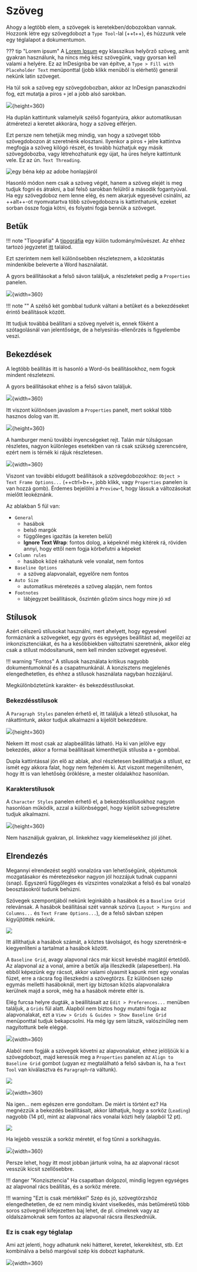# Szöveg

Ahogy a legtöbb elem, a szövegek is keretekben/dobozokban vannak.
Hozzonk létre egy szövegdobozt a `Type Tool`-lal (++t++), és húzzunk vele egy téglalapot a dokumentumon.

??? tip "Lorem ipsum"
    A [Lorem Ipsum](https://en.wikipedia.org/wiki/Lorem_ipsum) egy klasszikus helyőrző szöveg, amit gyakran használunk, ha nincs még kész szövegünk, vagy gyorsan kell valami a helyére.
    Ez az InDesignba be van építve, a `Type > Fill with Placeholder Text`  menüponttal (jobb klikk menüből is elérhető) generál nekünk latin szöveget.

Ha túl sok a szöveg egy szövegdobozban, akkor az InDesign panaszkodni fog, ezt mutatja a piros `+` jel a jobb alsó sarokban.

![](img/text_overflow.png){height=360}

Ha duplán kattintunk valamelyik szélső fogantyúra, akkor automatikusan átméretezi a keretet akkorára, hogy a szöveg elférjen.

Ezt persze nem tehetjük meg mindig, van hogy a szöveget több szövegdobozon át szeretnénk elosztani. Ilyenkor a piros `+` jelre kattintva megfogja a szöveg kilógó részét, és tovább húzhatjuk egy másik szövegdobozba, vagy létrehozhatunk egy újat, ha üres helyre kattintunk vele. Ez az ún. `Text Threading`.

![egy béna kép az adobe honlapjáról](img/adobe_text_thread.png)

Hasonló módon nem csak a szöveg végét, hanem a szöveg elejét is meg tudjuk fogni és átrakni, a bal felső sarokban felülről a második fogantyúval. Ha egy szövegdoboz nem lenne elég, és nem akarjuk egyesével csinálni, az ++alt++-ot nyomvatartva több szövegdobozra is kattinthatunk, ezeket sorban össze fogja kötni, és folyatni fogja bennük a szöveget.

## Betűk

!!! note "Tipográfia"
    A [tipográfia](https://hu.wikipedia.org/wiki/Tipogr%C3%A1fia) egy külön tudomány/művészet. Az ehhez tartozó jegyzetet [itt](../typography.md) találod.

Ezt szerintem nem kell különösebben részleteznem, a közoktatás mindenkibe beleverte a Word használatát.

A gyors beállításokat a felső sávon találjuk, a részleteket pedig a `Properties` panelen.

![](img/text_character_bar.png){width=360}

!!! note ""
    A szélső két gombbal tudunk váltani a betűket és a bekezdéseket érintő beállítások között.

Itt tudjuk továbbá beállítani a szöveg nyelvét is, ennek főként a szótagolásnál van jelentősége, de a helyesírás-ellenőrzés is figyelembe veszi.

## Bekezdések

A legtöbb beállítás itt is hasonló a Word-ös beállításokhoz, nem fogok mindent részletezni.

A gyors beállításokat ehhez is a felső sávon találjuk.

![](img/text_paragraph_bar.png){width=360}

Itt viszont különösen javaslom a `Properties` panelt, mert sokkal több hasznos dolog van itt.

![](img/text_paragraph_properties.png){height=360}

A hamburger menü további ínyencségeket rejt. Talán már túlságosan részletes, nagyon különleges esetekben van rá csak szükség szerencsére, ezért nem is térnék ki rájuk részletesen.

![](img/text_paragraph_hamburger.png){width=360}

Viszont van további eldugott beállítások a szövegdobozokhoz: `Object > Text Frame Options...` (++ctrl+b++, jobb klikk, vagy `Properties` panelen is van hozzá gomb). Érdemes bejelölni a `Preview`-t, hogy lássuk a változásokat mielőtt leokéznánk.

Az ablakban 5 fül van:

- `General`
    - hasábok
    - belső margók
    - függőleges igazítás (a kereten belül)
    - **Ignore Text Wrap**: fontos dolog, a képeknél még kitérek rá, röviden annyi, hogy ettől nem fogja körbefutni a képeket
- `Column rules`
    - hasábok közé rakhatunk vele vonalat, nem fontos
- `Baseline Options`
    - a szöveg alapvonalait, egyelőre nem fontos
- `Auto Size`
    - automatikus méretezés a szöveg alapján, nem fontos
- `Footnotes`
    - lábjegyzet beállítások, őszintén gőzöm sincs hogy mire jó xd

## Stílusok

Azért célszerű stílusokat használni, mert ahelyett, hogy egyesével formáznánk a szövegeket, egy gyors és egységes beállítást ad, megelőzi az inkonzisztenciákat, és ha a későbbiekben változtatni szeretnénk, akkor elég csak a stílust módosítanunk, nem kell minden szöveget egyesével.

!!! warning "Fontos"
    A stílusok használata kritikus nagyobb dokumentumoknál és a csapatmunkánál. A konzisztens megjelenés elengedhetetlen, és ehhez a stílusok használata nagyban hozzájárul.

Megkülönböztetünk karakter- és bekezdésstílusokat.

### Bekezdésstílusok

A `Paragraph Styles` panelen érhető el, itt találjuk a létező stílusokat, ha rákattintunk, akkor tudjuk alkalmazni a kijelölt bekezdésre.

![](img/text_paragraph_styles_panel.png){height=360}

Nekem itt most csak az alapbeállítás látható.
Ha ki van jelölve egy bekezdés, akkor a formai beállításait kimenthetjük stílusba a `+` gombbal.

Dupla kattintással jön elő az ablak, ahol részletesen beállíthatjuk a stílust, ez ismét egy akkora falat, hogy nem fejteném ki. 
Azt viszont megemlíteném, hogy itt is van lehetőség öröklésre, a mester oldalakhoz hasonlóan. 

### Karakterstílusok

A `Character Styles` panelen érhető el, a bekezdésstílusokhoz nagyon hasonlóan működik, azzal a különbséggel, hogy kijelölt szövegrészletre tudjuk alkalmazni. 

![](img/text_character_styles_panel.png){height=360}

Nem használjuk gyakran, pl. linkekhez vagy kiemelésekhez jól jöhet.

## Elrendezés

Megannyi elrendezést segítő vonalzóra van lehetőségünk, objektumok mozgatásakor és méretezésekor nagyon jól hozzájuk tudnak cuppanni (snap). Egyszerű függőleges és vízszintes vonalzókat a felső és bal vonalzó beosztásokról tudunk behúzni.

Szövegek szempontjából nekünk leginkább a hasábok és a `Baseline Grid` relevánsak. 
A hasábok beállításai szét vannak szórva (`Layout > Margins and Columns...` és `Text Frame Options...`), de a felső sávban szépen kigyűjtötték nekünk. 

![](img/text_cols.png)

Itt állíthatjuk a hasábok számát, a köztes távolságot, és hogy szeretnénk-e kiegyenlíteni a tartalmat a hasábok között.

A `Baseline Grid`, avagy alapvonal rács már kicsit kevésbé magától értetődő.
Az alapvonal az a vonal, amire a betűk alja illeszkedik (alapesetben).
Ha ebből képezünk egy rácsot, akkor valami olyasmit kapunk mint egy vonalas füzet, erre a rácsra fog illeszkedni a szövegtörzs.
Ez különösen szép egymás melletti hasáboknál, mert így biztosan közös alapvonalakra kerülnek majd a sorok, még ha a hasábok mérete eltér is.

Elég furcsa helyre dugták, a beállításait az `Edit > Preferences...` menüben találjuk, a `Grids` fül alatt. 
Alapból nem biztos hogy mutatni fogja az alapvonalakat, ezt a `View > Grids & Guides > Show Baseline Grid` menüponttal tudjuk bekapcsolni. Ha még így sem látszik, valószínűleg nem nagyítottunk bele eléggé.

![](img/text_baseline_without.png){width=360}

Alaból nem fogják a szövegek követni az alapvonalakat, ehhez jelöljöük ki a szövegdobozt, majd keressük meg a `Properties` panelen az `Align to Baseline Grid` gombot (ugyan ez megtalálható a felső sávban is, ha a `Text Tool` van kiválasztva és `Paragraph`-ra váltunk).

![](img/text_baseline_setting.png)

![](img/text_baseline_failxd.png.png){width=360}

Na igen... nem egészen erre gondoltam. De miért is történt ez? Ha megnézzük a bekezdés beállításait, akkor láthatjuk, hogy a sorköz (`Leading`) nagyobb (14 pt), mint az alapvonal rács vonalai közti hely (alapból 12 pt).

![](img/text_baseline_leading.png)

Ha lejjebb vesszük a sorköz méretét, el fog tűnni a sorkihagyás.

![](img/text_baseline_success.png){width=360}

Persze lehet, hogy itt most jobban jártunk volna, ha az alapvonal rácsot vesszük kicsit szellősebbre.

!!! danger "Konzisztencia"
    Ha csapatban dolgozol, mindig legyen egységes az alapvonal rács beállítás, és a sorköz mérete.

!!! warning "Ezt is csak mértékkel"
    Szép és jó, szövegtörzshöz elengedhetetlen, de ez nem mindig kívánt viselkedés, más betűméretű több soros szövegnél kifejezetten baj lehet, de pl. címeknek vagy az oldalszámoknak sem fontos az alapvonal rácsra illeszkedniük.

### Ez is csak egy téglalap

Ami azt jelenti, hogy adhatunk neki hátteret, keretet, lekerekítést, stb. Ezt kombinálva a belső margóval szép kis dobozt kaphatunk.

![](img/text_rect.png){width=360}
